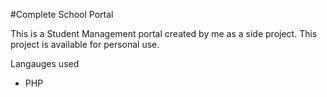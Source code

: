 #Complete School Portal

This is a Student Management portal created by me as a side project. This project is available for personal use. 

Langauges used
- PHP

